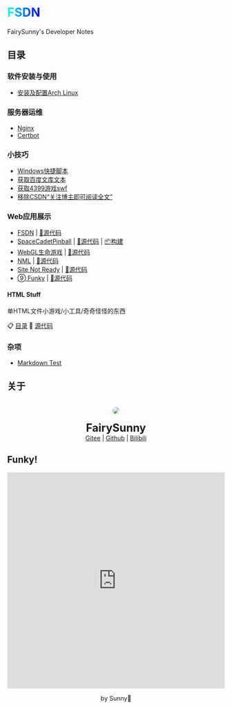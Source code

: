 <h6 style="display: none">FairySunny's Developer Notes</h6>

<h1 id="FSDN" style="margin-top: 0"><span style="background: linear-gradient(to right, cyan, blue); background-clip: text; -webkit-background-clip: text; color: transparent;">FSDN</span></h1>

FairySunny's Developer Notes

## 目录

### 软件安装与使用

- [安装及配置Arch Linux](/md/software-usage/install-archlinux.md)

### 服务器运维

- [Nginx](/md/server-maintenance/nginx.md)
- [Certbot](/md/server-maintenance/certbot.md)

### 小技巧

- [Windows快捷脚本](/md/tricks/windows-scripts.md)
- [获取百度文库文本](/md/tricks/wenkudown.md)
- [获取4399游戏swf](/md/tricks/4399swf.md)
- [移除CSDN“关注博主即可阅读全文”](/md/tricks/csdnshow.md)

### Web应用展示

- <a href="https://fsdn.sunny.icu/" onclick="alert('害搁这原地TP呢')">FSDN</a> | [:page_facing_up:源代码](https://github.com/FairySunny/FairySunny.github.io)
- [SpaceCadetPinball](https://fairysunny.gitee.io/space-cadet-pinball-web) | [:page_facing_up:源代码](https://github.com/THHH0Sunshine/SpaceCadetPinball) | [:package:构建](https://gitee.com/FairySunny/space-cadet-pinball-web)
- [WebGL生命游戏](https://fairysunny.gitee.io/shengmingyouxi-webgl) | [:page_facing_up:源代码](https://gitee.com/FairySunny/shengmingyouxi-webgl)
- [NML](https://fairysunny.gitee.io/nml) | [:page_facing_up:源代码](https://gitee.com/FairySunny/nml)
- [Site Not Ready](https://fairysunny.gitee.io/site-not-ready) | [:page_facing_up:源代码](https://gitee.com/FairySunny/site-not-ready)
- [➈ Funky](https://fairysunny.gitee.io/funky) | [:page_facing_up:源代码](https://gitee.com/FairySunny/funky)

#### HTML Stuff

单HTML文件小游戏/小工具/奇奇怪怪的东西

:clipboard: [目录](https://fairysunny.gitee.io/html-stuff/)
:page_facing_up: [源代码](https://gitee.com/FairySunny/html-stuff)

### 杂项

- [Markdown Test](/md/misc/markdown-test.md)

## 关于

<p style="text-align: center">
<br>
<img style="border-radius: 50%" src="https://foruda.gitee.com/avatar/1680592789363171979/2238128_thhh_sunny_1680592789.png">
<br><br>
<span style="font-size: 25px; font-weight: bold">FairySunny</span>
<br>
<a href="https://gitee.com/FairySunny">Gitee</a> | <a href="https://github.com/FairySunny">Github</a> | <a href="https://space.bilibili.com/269407920">Bilibili</a>
</p>

## Funky!

<p><iframe style="border: none; width: 100%; height: 500px" src="https://fairysunny.gitee.io/funky/"></iframe></p>

<p style="text-align: center">by Sunny💛</p>
